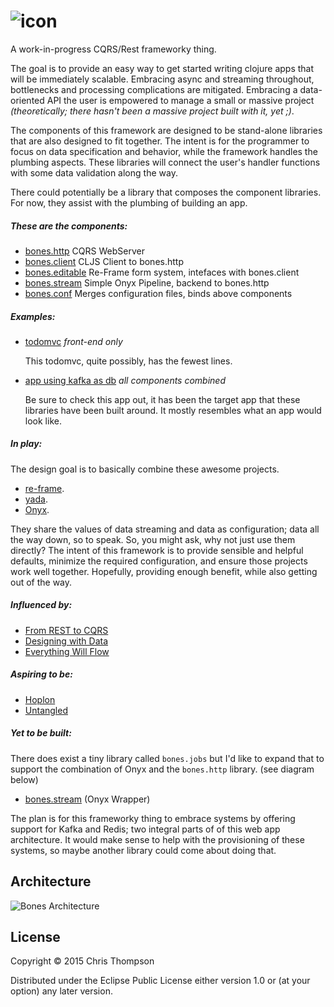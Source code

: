 # ![icon](https://cdn.rawgit.com/teaforthecat/bones/master/icon.svg)


A work-in-progress CQRS/Rest frameworky thing.

The goal is to provide an easy way to get started writing clojure apps that will
be immediately scalable. Embracing async and streaming throughout, bottlenecks and
processing complications are mitigated. Embracing a data-oriented API the user
is empowered to manage a small or massive project _(theoretically; there hasn't
been a massive project built with it, yet ;)_.

The components of this framework are designed to be stand-alone libraries that
are also designed to fit together. The intent is for the programmer to focus on
data specification and behavior, while the framework handles the plumbing
aspects. These libraries will connect the user's handler functions with some data
validation along the way.

There could potentially be a library that composes the component libraries. For
now, they assist with the plumbing of building an app.


##### These are the components:

- [bones.http](https://github.com/teaforthecat/bones-http) CQRS WebServer
- [bones.client](https://github.com/teaforthecat/bones-client) CLJS Client to bones.http
- [bones.editable](https://github.com/teaforthecat/bones-editable) Re-Frame form system, intefaces with bones.client
- [bones.stream](https://github.com/teaforthecat/bones-stream) Simple Onyx Pipeline, backend to bones.http
- [bones.conf](https://github.com/teaforthecat/bones-conf) Merges configuration files, binds above components

##### Examples:

- [todomvc](https://github.com/teaforthecat/bones-todomvc) 
_front-end only_

  This todomvc, quite possibly, has the fewest lines.

- [app using kafka as db](https://github.com/teaforthecat/weather-report) 
_all components combined_

  Be sure to check this app out, it has been the target app that these libraries
  have been built around. It mostly resembles what an app would look like.


##### In play:

The design goal is to basically combine these awesome projects.

- [re-frame](https://github.com/Day8/re-frame).
- [yada](https://github.com/juxt/yada).
- [Onyx](https://github.com/onyx-platform/onyx).

They share the values of data streaming and data as configuration; data all the
way down, so to speak. So, you might ask, why not just use them directly? The
intent of this framework is to provide sensible and helpful defaults, minimize
the required configuration, and ensure those projects work well together.
Hopefully, providing enough benefit, while also getting out of the way.


##### Influenced by:

- [From REST to CQRS](https://www.youtube.com/watch?v=qDNPQo9UmJA)
- [Designing with Data](https://www.youtube.com/watch?v=kP8wImz-x4w)
- [Everything Will Flow](https://www.youtube.com/watch?v=1bNOO3xxMc0)

##### Aspiring to be:

- [Hoplon](http://hoplon.io/)
- [Untangled](http://untangled-web.github.io/untangled/)


##### Yet to be built:

There does exist a tiny library called `bones.jobs` but I'd like to expand that
to support the combination of Onyx and the `bones.http` library. (see diagram below)

- [bones.stream](#) (Onyx Wrapper)

The plan is for this frameworky thing to embrace systems by offering support
for Kafka and Redis; two integral parts of of this web app architecture. It
would make sense to help with the provisioning of these systems, so maybe
another library could come about doing that.




## Architecture


![Bones Architecture](https://precursorapp.com/document/Bones-Architecture-17592205334814.svg?auth-token=)


## License

Copyright © 2015 Chris Thompson

Distributed under the Eclipse Public License either version 1.0 or (at
your option) any later version.
